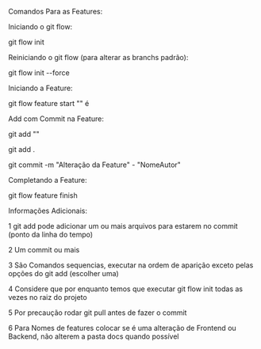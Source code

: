 <p>
Comandos Para as Features:
</p>
Iniciando o git flow:
<p>
  git flow init
</p>
</p>
Reiniciando o git flow (para alterar as branchs padrão):
<p>
  git flow init --force
</p>
Iniciando a Feature:
<p>
  git flow feature start "<NomeFeature>" é
</p>
Add com Commit na Feature:
<p>
  git add "<NomeArquivo>"
</p>
<p>
  git add .
</p>
<p>
  git commit -m "Alteração da Feature" - "NomeAutor"
</p>
Completando a Feature:
<p>
  git flow feature finish <NomeFeature>
</p>
<p>
  Informações Adicionais: 
</p>
<p>
  1 git add pode adicionar um ou mais arquivos para estarem no commit (ponto da linha do tempo)
</p>
<p>
  2 Um commit ou mais
</p>
<p>
  3 São Comandos sequencias, executar na ordem de aparição exceto pelas opções do git add (escolher uma)
</p>
<p>
  4 Considere que por enquanto temos que executar git flow init todas as vezes no raiz do projeto
</p>
<p>
  5 Por precaução rodar git pull antes de fazer o commit
</p>
<p>
  6 Para Nomes de features colocar se é uma alteração de Frontend ou Backend, não alterem a pasta docs quando possível
</p>


